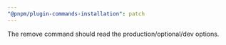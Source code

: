 ```yaml
---
"@pnpm/plugin-commands-installation": patch
---
```


The remove command should read the production/optional/dev options.

